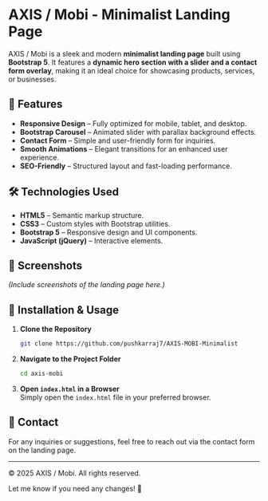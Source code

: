 # AXIS / Mobi - Minimalist Landing Page

AXIS / Mobi is a sleek and modern **minimalist landing page** built using **Bootstrap 5**. It features a **dynamic hero section with a slider and a contact form overlay**, making it an ideal choice for showcasing products, services, or businesses.

## 🚀 Features

- **Responsive Design** – Fully optimized for mobile, tablet, and desktop.
- **Bootstrap Carousel** – Animated slider with parallax background effects.
- **Contact Form** – Simple and user-friendly form for inquiries.
- **Smooth Animations** – Elegant transitions for an enhanced user experience.
- **SEO-Friendly** – Structured layout and fast-loading performance.

## 🛠️ Technologies Used

- **HTML5** – Semantic markup structure.
- **CSS3** – Custom styles with Bootstrap utilities.
- **Bootstrap 5** – Responsive design and UI components.
- **JavaScript (jQuery)** – Interactive elements.

## 📸 Screenshots

_(Include screenshots of the landing page here.)_

## 📌 Installation & Usage

1. **Clone the Repository**  
   ```sh
   git clone https://github.com/pushkarraj7/AXIS-MOBI-Minimalist
   ```
2. **Navigate to the Project Folder**  
   ```sh
   cd axis-mobi
   ```
3. **Open `index.html` in a Browser**  
   Simply open the `index.html` file in your preferred browser.

## 📩 Contact

For any inquiries or suggestions, feel free to reach out via the contact form on the landing page.

---

© 2025 AXIS / Mobi. All rights reserved.

Let me know if you need any changes! 🚀

